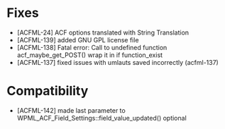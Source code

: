 # Fixes
* [ACFML-24] ACF options translated with String Translation
* [ACFML-139] added GNU GPL license file
* [ACFML-138] Fatal error: Call to undefined function acf_maybe_get_POST() wrap it in if function_exist
* [ACFML-137] fixed issues with umlauts saved incorrectly (acfml-137)

# Compatibility
* [ACFML-142] made last parameter to WPML_ACF_Field_Settings::field_value_updated() optional